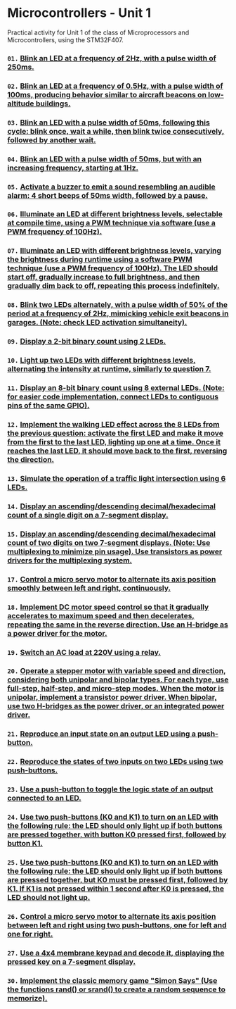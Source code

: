 # Microcontrollers - Unit 1
Practical activity for Unit 1 of the class of Microprocessors and Microcontrollers, using the STM32F407.

### `01.` [Blink an LED at a frequency of 2Hz, with a pulse width of 250ms.](questoesPraticas/questao01.md)

### `02.` [Blink an LED at a frequency of 0.5Hz, with a pulse width of 100ms, producing behavior similar to aircraft beacons on low-altitude buildings.](questoesPraticas/questao02.md)

### `03.` [Blink an LED with a pulse width of 50ms, following this cycle: blink once, wait a while, then blink twice consecutively, followed by another wait.](questoesPraticas/questao03.md)

### `04.` [Blink an LED with a pulse width of 50ms, but with an increasing frequency, starting at 1Hz.](questoesPraticas/questao04.md)

### `05.` [Activate a buzzer to emit a sound resembling an audible alarm: 4 short beeps of 50ms width, followed by a pause.](questoesPraticas/questao05.md)

### `06.` [Illuminate an LED at different brightness levels, selectable at compile time, using a PWM technique via software (use a PWM frequency of 100Hz).](questoesPraticas/questao06.md)

### `07.` [Illuminate an LED with different brightness levels, varying the brightness during runtime using a software PWM technique (use a PWM frequency of 100Hz). The LED should start off, gradually increase to full brightness, and then gradually dim back to off, repeating this process indefinitely.](questoesPraticas/questao07.md)

### `08.` [Blink two LEDs alternately, with a pulse width of 50% of the period at a frequency of 2Hz, mimicking vehicle exit beacons in garages. (Note: check LED activation simultaneity).](questoesPraticas/questao08.md)

### `09.` [Display a 2-bit binary count using 2 LEDs.](questoesPraticas/questao09.md)

### `10.` [Light up two LEDs with different brightness levels, alternating the intensity at runtime, similarly to question 7.](questoesPraticas/questao10.md)

### `11.` [Display an 8-bit binary count using 8 external LEDs. (Note: for easier code implementation, connect LEDs to contiguous pins of the same GPIO).](questoesPraticas/questao11.md)

### `12.` [Implement the walking LED effect across the 8 LEDs from the previous question: activate the first LED and make it move from the first to the last LED, lighting up one at a time. Once it reaches the last LED, it should move back to the first, reversing the direction.](questoesPraticas/questao12.md)

### `13.` [Simulate the operation of a traffic light intersection using 6 LEDs.](questoesPraticas/questao13.md)

### `14.` [Display an ascending/descending decimal/hexadecimal count of a single digit on a 7-segment display.](questoesPraticas/questao14.md)

### `15.` [Display an ascending/descending decimal/hexadecimal count of two digits on two 7-segment displays. (Note: Use multiplexing to minimize pin usage). Use transistors as power drivers for the multiplexing system.](questoesPraticas/questao15.md)

### `17.` [Control a micro servo motor to alternate its axis position smoothly between left and right, continuously.](questoesPraticas/questao17.md)

### `18.` [Implement DC motor speed control so that it gradually accelerates to maximum speed and then decelerates, repeating the same in the reverse direction. Use an H-bridge as a power driver for the motor.](questoesPraticas/questao18.md)

### `19.` [Switch an AC load at 220V using a relay.](questoesPraticas/questao19.md)

### `20.` [Operate a stepper motor with variable speed and direction, considering both unipolar and bipolar types. For each type, use full-step, half-step, and micro-step modes. When the motor is unipolar, implement a transistor power driver. When bipolar, use two H-bridges as the power driver, or an integrated power driver.](questoesPraticas/questao20.md)

### `21.` [Reproduce an input state on an output LED using a push-button.](questoesPraticas/questao21.md)

### `22.` [Reproduce the states of two inputs on two LEDs using two push-buttons.](questoesPraticas/questao22.md)

### `23.` [Use a push-button to toggle the logic state of an output connected to an LED.](questoesPraticas/questao23.md)

### `24.` [Use two push-buttons (K0 and K1) to turn on an LED with the following rule: the LED should only light up if both buttons are pressed together, with button K0 pressed first, followed by button K1.](questoesPraticas/questao24.md)

### `25.` [Use two push-buttons (K0 and K1) to turn on an LED with the following rule: the LED should only light up if both buttons are pressed together, but K0 must be pressed first, followed by K1. If K1 is not pressed within 1 second after K0 is pressed, the LED should not light up.](questoesPraticas/questao25.md)

### `26.` [Control a micro servo motor to alternate its axis position between left and right using two push-buttons, one for left and one for right.](questoesPraticas/questao26.md)

### `27.` [Use a 4x4 membrane keypad and decode it, displaying the pressed key on a 7-segment display.](questoesPraticas/questao27.md)

### `30.` [Implement the classic memory game "Simon Says" (Use the functions rand() or srand() to create a random sequence to memorize).](questoesPraticas/questao30.md)
